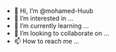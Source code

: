 - 👋 Hi, I’m @mohamed-Huub
- 👀 I’m interested in ...
- 🌱 I’m currently learning ...
- 💞️ I’m looking to collaborate on ...
- 📫 How to reach me ...

<!---
mohamed-Huub/mohamed-Huub is a ✨ special ✨ repository because its `README.md` (this file) appears on your GitHub profile.
You can click the Preview link to take a look at your changes.
--->
